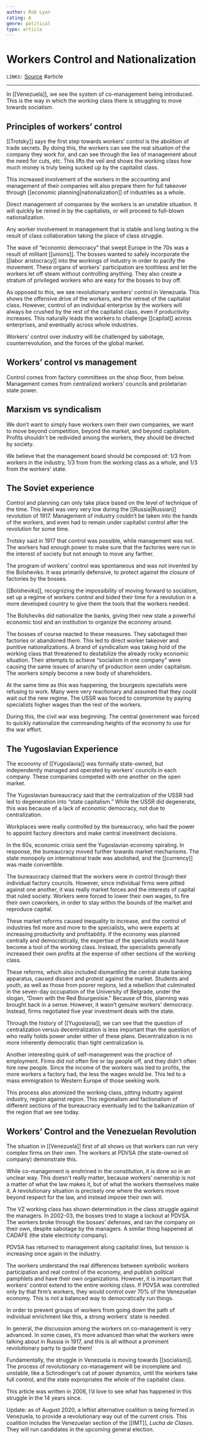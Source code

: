 ```yaml
---
author: Rob Lyon
rating: A
genre: political
type: article
---
```


# Workers Control and Nationalization
`LINKS:`  [Source](https://www.marxist.com/workers-control-nationalization-part1.htm)
#article 

---
In [[Venezuela]], we see the system of co-management being introduced. This is the way in which the working class there is struggling to move towards socialism. 

## Principles of workers’ control
[[Trotsky]] says the first step towards workers’ control is the abolition of trade secrets. By doing this, the workers can see the real situation of the company they work for, and can see through the lies of management about the need for cuts, etc. This lifts the veil and shows the working class how much money is truly being sucked up by the capitalist class. 

This increased involvement of the workers in the accounting and management of their companies will also prepare them for full takeover through [[economic planning|nationalization]] of industries as a whole. 

Direct management of companies by the workers is an unstable situation. It will quickly be reined in by the capitalists, or will proceed to full-blown nationalization. 

Any worker involvement in management that is stable and long lasting is the result of class collaboration taking the place of class struggle. 

The wave of “economic democracy” that swept Europe in the 70s was a result of militant [[unions]]. The bosses wanted to safely incorporate the [[labor aristocracy]] into the workings of industry in order to pacify the movement. These organs of workers' participation are toothless and let the workers let off steam without controlling anything. They also create a stratum of privileged workers who are easy for the bosses to buy off. 

As opposed to this, we see revolutionary workers’ control in Venezuela. This shows the offensive drive of the workers, and the retreat of the capitalist class. However, control of an individual enterprise by the workers will always be crushed by the rest of the capitalist class, even if productivity increases. 
This naturally leads the workers to challenge [[capital]] across enterprises, and eventually across whole industries. 

Workers’ control over industry will be challenged by sabotage, counterrevolution, and the forces of the global market. 

## Workers’ control vs management
Control comes from factory committees on the shop floor, from below.
Management comes from centralized workers’ councils and proletarian state power. 

## Marxism vs syndicalism
We don’t want to simply have workers own their own companies, we want to move beyond competition, beyond the market, and beyond capitalism. Profits shouldn't be redivided among the workers, they should be directed by society. 

We believe that the management board should be composed of: 1/3 from workers in the industry, 1/3 from from the working class as a whole, and 1/3 from the workers’ state. 

## The Soviet experience
Control and planning can only take place based on the level of technique of the time. This level was very very low during the [[Russia|Russian]] revolution of 1917. Management of industry couldn’t be taken into the hands of the workers, and even had to remain under capitalist control after the revolution for some time. 

Trotsky said in 1917 that control was possible, while management was not. The workers had enough power to make sure that the factories were run in the interest of society but not enough to move any farther.

The program of workers’ control was spontaneous and was not invented by the Bolsheviks. It was primarily defensive, to protect against the closure of factories by the bosses. 

[[Bolsheviks]], recognizing the impossibility of moving forward to socialism, set up a regime of workers control and bided their time for a revolution in a more developed country to give them the tools that the workers needed. 

The Bolsheviks did nationalize the banks, giving their new state a powerful economic tool and an institution to organize the economy around. 

The bosses of course reacted to these measures. They sabotaged their factories or abandoned them. This led to direct worker takeover and punitive nationalizations. A brand of syndicalism was taking hold of the working class that threatened to destabilize the already rocky economic situation. Their attempts to achieve “socialism in one company” were causing the same issues of anarchy of production seen under capitalism. The workers simply become a new body of shareholders. 

At the same time as this was happening, the bourgeois specialists were refusing to work. Many were very reactionary and assumed that they could wait out the new regime. The USSR was forced to compromise by paying specialists higher wages than the rest of the workers. 

During this, the civil war was beginning. The central government was forced to quickly nationalize the commanding heights of the economy to use for the war effort. 

## The Yugoslavian Experience
The economy of [[Yugoslavia]] was formally state-owned, but independently managed and operated by workers’ councils in each company. These companies competed with one another on the open market. 

The Yugoslavian bureaucracy said that the centralization of the USSR had led to degeneration into “state capitalism.” While the USSR did degenerate, this was because of a lack of economic democracy, not due to centralization. 

Workplaces were really controlled by the bureaucracy, who had the power to appoint factory directors and make central investment decisions. 

In the 60s, economic crisis sent the Yugoslavian economy spiraling. In response, the bureaucracy moved further towards market mechanisms. The state monopoly on international trade was abolished, and the [[currency]] was made convertible. 

The bureaucracy claimed that the workers were in control through their individual factory councils. However, since individual firms were pitted against one another, it was really market forces and the interests of capital that ruled society. Workers were forced to lower their own wages, to fire their own coworkers, in order to stay within the bounds of the market and reproduce capital. 

These market reforms caused inequality to increase, and the control of industries fell more and more to the specialists, who were experts at increasing productivity and profitability. If the economy was planned centrally and democratically, the expertise of the specialists would have become a tool of the working class. Instead, the specialists generally increased their own profits at the expense of other sections of the working class. 

These reforms, which also included dismantling the central state banking apparatus, caused dissent and protest against the market. Students and youth, as well as those from poorer regions, led a rebellion that culminated in the seven-day occupation of the University of Belgrade, under the slogan, “Down with the Red Bourgeoisie.” Because of this, planning was brought back in a sense. However, it wasn’t genuine workers’ democracy. Instead, firms negotiated five year investment deals with the state. 

Through the history of [[Yugoslavia]], we can see that the question of centralization versus decentralization is less important than the question of who really holds power under either of these plans. Decentralization is no more inherently democratic than tight centralization is. 

Another interesting quirk of self-management was the practice of employment. Firms did not often fire or lay people off, and they didn't often hire new people. Since the income of the workers was tied to profits, the more workers a factory had, the less the wages would be. This led to a mass emmigration to Western Europe of those seeking work. 

This process also atomized the working class, pitting industry against industry, region against region. This regionalism and factionalism of different sections of the bureaucracy eventually led to the balkanization of the region that we see today. 

## Workers’ Control and the Venezuelan Revolution
The situation in [[Venezuela]] first of all shows us that workers can run very complex firms on their own. The workers at PDVSA (the state-owned oil company) demonstrate this. 

While co-management is enshrined in the constitution, it is done so in an unclear way. This doesn't really matter, because workers’ ownership is not a matter of what the law makes it, but of what the workers themselves make it. A revolutionary situation is precisely one where the workers move beyond respect for the law, and instead impose their own will. 

The VZ working class has shown determination in the class struggle against the managers. In 2002-03, the bosses tried to stage a lockout at PDVSA. The workers broke through the bosses’ defenses, and ran the company on their own, despite sabotage by the managers. A similar thing happened at CADAFE (the state electricity company). 

PDVSA has returned to management along capitalist lines, but tension is increasing once again in the industry. 

The workers understand the real differences between symbolic workers participation and real control of the economy, and publish political pamphlets and have their own organizations. However, it is important that workers’ control extend to the entire working class. If PDVSA was controlled only by that firm’s workers, they would control over 70% of the Venezuelan economy. This is not a balanced way to democratically run things. 

In order to prevent groups of workers from going down the path of individual enrichment like this, a strong workers’ state is needed. 

In general, the discussion among the workers on co-management is very advanced. In some cases, it’s more advanced than what the workers were talking about in Russia in 1917, and this is all without a prominent revolutionary party to guide them!

Fundamentally, the struggle in Venezuela is moving towards [[socialism]]. The process of revolutionary co-management will be incomplete and unstable, like a Schrodinger’s cat of power dynamics, until the workers take full control, and the state expropriates the whole of the capitalist class. 

This article was written in 2006, I’d love to see what has happened in this struggle in the 14 years since. 

Update: as of August 2020, a leftist alternative coalition is being formed in Venezuela, to provide a revolutionary way out of the current crisis. This coalition includes the Venezuelan section of the [[IMT]], *Lucha de Clases*. They will run candidates in the upcoming general election. 